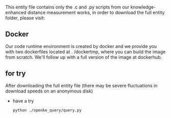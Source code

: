 ##
This entity file contains only the .c and .py scripts from our knowledge-enhanced distance measurement works, 
in order to download the full entity folder, please visit:

## Docker
Our code runtime environment is created by docker and we provide you with two dockerfiles located at . /dockertmp, where you can build the image from scratch. 
We'll follow up with a full version of the image at dockerhub.

## for try
After downloading the full entity file (there may be severe fluctuations in download speeds on an anonymous disk)
- have a try
    ```
    python ./openke_query/query.py
    ```
